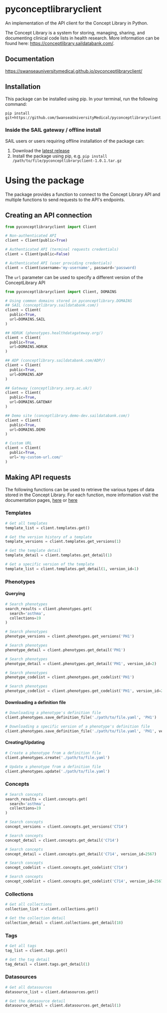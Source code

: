 # pyconceptlibraryclient
An implementation of the API client for the Concept Library in Python.

The Concept Library is a system for storing, managing, sharing, and documenting clinical code lists in health research. More information can be found here: https://conceptlibrary.saildatabank.com/.

## Documentation
https://swanseauniversitymedical.github.io/pyconceptlibraryclient/

## Installation
This package can be installed using pip. In your terminal, run the following command:
```
pip install git+https://github.com/SwanseaUniversityMedical/pyconceptlibraryclient.git@v1.0.0
```

### Inside the SAIL gateway / offline install

SAIL users or users requiring offline installation of the package can:
1. Download the [latest release](https://github.com/SwanseaUniversityMedical/pyconceptlibraryclient/releases)
2. Install the package using pip, e.g. `pip install /path/to/file/pyconceptlibraryclient-1.0.1.tar.gz`

# Using the package
The package provides a function to connect to the Concept Library API and multiple functions to send requests to the API's endpoints.

## Creating an API connection

```python
from pyconceptlibraryclient import Client

# Non-authenticated API
client = Client(public=True)

# Authenticated API (terminal requests credentials)
client = Client(public=False)

# Authenticated API (user providing credentials)
client = Client(username='my-username', password='password)
```

The `url` parameter can be used to specify a different version of the ConceptLibrary API
``` python
from pyconceptlibraryclient import Client, DOMAINS

# Using common domains stored in pyconceptlibrary.DOMAINS
## SAIL (conceptlibrary.saildatabank.com/)
client = Client(
  public=True,
  url=DOMAINS.SAIL
)

## HDRUK (phenotypes.healthdatagateway.org/)
client = Client(
  public=True,
  url=DOMAINS.HDRUK
)

## ADP (conceptlibrary.saildatabank.com/ADP/)
client = Client(
  public=True,
  url=DOMAINS.ADP
)

## Gateway (conceptlibrary.serp.ac.uk/)
client = Client(
  public=True,
  url=DOMAINS.GATEWAY
)

## Demo site (conceptlibrary.demo-dev.saildatabank.com/)
client = Client(
  public=True,
  url=DOMAINS.DEMO
)

# Custom URL
client = Client(
  public=True,
  url='my-custom-url.com/'
)
```

## Making API requests
The following functions can be used to retrieve the various types of data stored in the Concept Library. For each function, more information visit the documentation pages, [here](https://swanseauniversitymedical.github.io/pyconceptlibraryclient/client/) or [here](https://conceptlibrary.saildatabank.com/api/v1/)

### Templates
``` python
# Get all templates
template_list = client.templates.get()

# Get the version history of a template
template_versions = client.templates.get_versions(1)

# Get the template detail
template_detail = client.templates.get_detail(1)

# Get a specific version of the template
template_list = client.templates.get_detail(1, version_id=1)
```

### Phenotypes

#### Querying
``` python
# Search phenotypes
search_results = client.phenotypes.get(
  search='asthma',
  collections=19
)

# Search phenotypes
phenotype_versions = client.phenotypes.get_versions('PH1')

# Search phenotypes
phenotype_detail = client.phenotypes.get_detail('PH1')

# Search phenotypes
phenotype_detail = client.phenotypes.get_detail('PH1', version_id=2)

# Search phenotypes
phenotype_codelist = client.phenotypes.get_codelist('PH1')

# Search phenotypes
phenotype_codelist = client.phenotypes.get_codelist('PH1', version_id=2)
```

#### Downloading a definition file
``` python
# Downloading a phenotype's definition file
client.phenotypes.save_definition_file('./path/to/file.yaml', 'PH1')

# Downloading a specific version of a phenotype's definition file
client.phenotypes.save_definition_file('./path/to/file.yaml', 'PH1', version_id=2)
```

#### Creating/Updating
``` python
# Create a phenotype from a definition file
client.phenotypes.create('./path/to/file.yaml')

# Update a phenotype from a definition file
client.phenotypes.update('./path/to/file.yaml')
```

### Concepts
``` python
# Search concepts
search_results = client.concepts.get(
  search='asthma',
  collections=19
)

# Search concepts
concept_versions = client.concepts.get_versions('C714')

# Search concepts
concept_detail = client.concepts.get_detail('C714')

# Search concepts
concept_detail = client.concepts.get_detail('C714', version_id=2567)

# Search concepts
concept_codelist = client.concepts.get_codelist('C714')

# Search concepts
concept_codelist = client.concepts.get_codelist('C714', version_id=2567)
```

### Collections
``` python
# Get all collections
collection_list = client.collections.get()

# Get the collection detail
collection_detail = client.collections.get_detail(18)
```

### Tags
``` python
# Get all tags
tag_list = client.tags.get()

# Get the tag detail
tag_detail = client.tags.get_detail(1)
```

### Datasources
``` python
# Get all datasources
datasource_list = client.datasources.get()

# Get the datasource detail
datasource_detail = client.datasources.get_detail(1)
```
